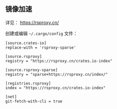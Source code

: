 ## 镜像加速

详见： https://rsproxy.cn/

创建或编辑 `~/.cargo/config` 文件：

```
[source.crates-io]
replace-with = 'rsproxy-sparse'

[source.rsproxy]
registry = "https://rsproxy.cn/crates.io-index"

[source.rsproxy-sparse]
registry = "sparse+https://rsproxy.cn/index/"

[registries.rsproxy]
index = "https://rsproxy.cn/crates.io-index"

[net]
git-fetch-with-cli = true
```
